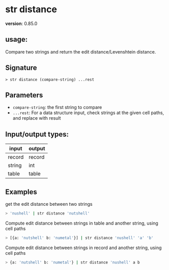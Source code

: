 # str distance

**version**: 0.85.0

## **usage**:

Compare two strings and return the edit distance/Levenshtein distance.

## Signature

`> str distance (compare-string) ...rest`

## Parameters

- `compare-string`: the first string to compare
- `...rest`: For a data structure input, check strings at the given cell paths, and replace with result

## Input/output types:

| input  | output |
| ------ | ------ |
| record | record |
| string | int    |
| table  | table  |

## Examples

get the edit distance between two strings

```bash
> 'nushell' | str distance 'nutshell'
```

Compute edit distance between strings in table and another string, using cell paths

```bash
> [{a: 'nutshell' b: 'numetal'}] | str distance 'nushell' 'a' 'b'
```

Compute edit distance between strings in record and another string, using cell paths

```bash
> {a: 'nutshell' b: 'numetal'} | str distance 'nushell' a b
```
